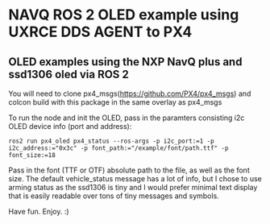 # NAVQ ROS 2 OLED example using UXRCE DDS AGENT to PX4
## OLED examples using the NXP NavQ plus and ssd1306 oled via ROS 2

You will need to clone px4_msgs(https://github.com/PX4/px4_msgs) and colcon build with this package in the same overlay as px4_msgs

To run the node and init the OLED, pass in the paramters consisting i2c OLED device info (port and address):

`ros2 run px4_oled px4_status --ros-args -p i2c_port:=1 -p i2c_address:="0x3c" -p font_path:="/example/font/path.ttf" -p font_size:=18`

Pass in the font (TTF or OTF) absolute path to the file, as well as the font size. The default vehicle_status message has a lot of info, but I chose to use arming status as the ssd1306 is tiny and I would prefer minimal text display that is easily readable over tons of tiny messages and symbols.

Have fun. Enjoy. :)
